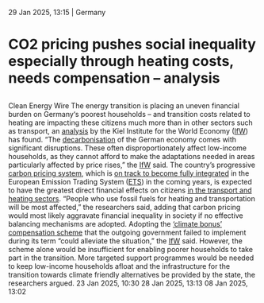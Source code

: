 29 Jan 2025, 13:15
| 
Germany
# CO2 pricing pushes social inequality especially through heating costs, needs compensation – analysis
## 
Clean Energy Wire
The energy transition is placing an uneven financial burden on Germany‘s poorest households – and transition costs related to heating are impacting these citizens much more than in other sectors such as transport, an [analysis](https://www.ifw-kiel.de/de/publikationen/klimapolitik-und-sozialer-ausgleich-in-deutschland-und-schleswig-holstein-33670/) by the Kiel Institute for the World Economy ([IfW](https://www.cleanenergywire.org/experts/ifw-kiel-institute-world-economy)) has found. “The [decarbonisation](https://www.cleanenergywire.org/glossary/letter_d#decarbonisation) of the German economy comes with significant disruptions. These often disproportionately affect low-income households, as they cannot afford to make the adaptations needed in areas particularly affected by price rises,” the [IfW](https://www.cleanenergywire.org/experts/ifw-kiel-institute-world-economy) said.
The country’s progressive [carbon pricing system](https://www.cleanenergywire.org/factsheets/germanys-planned-carbon-pricing-system-transport-and-buildings), which is [on track to become fully integrated](https://www.cleanenergywire.org/news/german-conservatives-call-revenue-new-eu-emissions-trading-scheme-return-member-states) in the European Emission Trading System ([ETS](https://www.cleanenergywire.org/glossary/letter_e#ets)) in the coming years, is expected to have the greatest direct financial effects on citizens [in the transport and heating sectors](https://www.cleanenergywire.org/factsheets/germanys-planned-carbon-pricing-system-transport-and-buildings). “People who use fossil fuels for heating and transportation will be most affected,” the researchers said, adding that carbon pricing would most likely aggravate financial inequality in society if no effective balancing mechanisms are adopted.
Adopting the [‘climate bonus’ compensation scheme](https://www.cleanenergywire.org/news/vulnerable-households-germany-need-more-state-help-tackle-energy-poverty-report) that the outgoing government failed to implement during its term “could alleviate the situation,” the [IfW](https://www.cleanenergywire.org/experts/ifw-kiel-institute-world-economy) said. However, the scheme alone would be insufficient for enabling poorer households to take part in the transition. More targeted support programmes would be needed to keep low-income households afloat and the infrastructure for the transition towards climate friendly alternatives be provided by the state, the researchers argued.
23 Jan 2025, 10:30
28 Jan 2025, 13:13
08 Jan 2025, 13:02